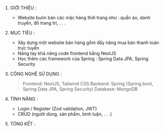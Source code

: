 1. GIỚI THIỆU :
   - Website buôn bán các mặc hàng thời trang như : quần áo, danh truyền, đồ trang trí, . . .
     
3. MỤC TIÊU :
   - Xây dựng một website bán hàng gồm đầy năng mua bán thanh toán trực tuyến
   - Nâng tay khả năng code frontend bằng  NextJS
   - Học thêm các framework của Spring : Spring Data JPA, Spring Security
     
5. CÔNG NGHỆ SỬ DỤNG :
    > Frontend: NextJS, Tailwind CSS
    > Backend: Spring (Spring boot, Spring Data JPA, Spring Security)
    > Database: MongoDB
   
7. TÍNH NĂNG :
   - Login / Register (Zod validation, JWT)
   - CRUD (người dùng, sản phẩm, bình luận, . . .)     
   
9. TÔNG KẾT :
    
